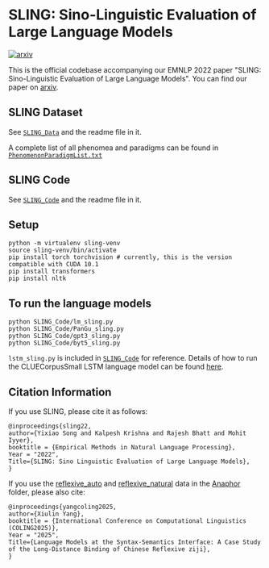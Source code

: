 # SLING: Sino-Linguistic Evaluation of Large Language Models

[![arxiv](https://img.shields.io/badge/arXiv-2210.11689-b31b1b.svg)](http://arxiv.org/abs/2210.11689)

This is the official codebase accompanying our EMNLP 2022 paper "SLING: Sino-Linguistic Evaluation of Large Language Models". You can find our paper on [arxiv](https://arxiv.org/abs/2210.11689).

## SLING Dataset

See [`SLING_Data`](SLING_Data) and the readme file in it.

A complete list of all phenomea and paradigms can be found in [`PhenomenonParadigmList.txt`](PhenomenonParadigmList.txt)

## SLING Code

See [`SLING_Code`](SLING_Code) and the readme file in it.

## Setup

```
python -m virtualenv sling-venv
source sling-venv/bin/activate
pip install torch torchvision # currently, this is the version compatible with CUDA 10.1
pip install transformers
pip install nltk
```

## To run the language models

```
python SLING_Code/lm_sling.py
python SLING_Code/PanGu_sling.py
python SLING_Code/gpt3_sling.py
python SLING_Code/byt5_sling.py
```

`lstm_sling.py` is included in [`SLING_Code`](SLING_Code) for reference. Details of how to run the CLUECorpusSmall LSTM language model can be found [here](https://github.com/dbiir/UER-py/wiki/Modelzoo).

## Citation Information

If you use SLING, please cite it as follows:

```
@inproceedings{sling22,
author={Yixiao Song and Kalpesh Krishna and Rajesh Bhatt and Mohit Iyyer},
booktitle = {Empirical Methods in Natural Language Processing},
Year = "2022",
Title={SLING: Sino Linguistic Evaluation of Large Language Models},
}
```

If you use the [reflexive_auto](SLING_Data/Anaphor/reflexive_auto) and [reflexive_natural](SLING_Data/Anaphor/reflexive_natural) data in the [Anaphor](SLING_Data/Anaphor) folder, please also cite:

```
@inproceedings{yangcoling2025,
author={Xiulin Yang},
booktitle = {International Conference on Computational Linguistics (COLING2025)},
Year = "2025",
Title={Language Models at the Syntax-Semantics Interface: A Case Study of the Long-Distance Binding of Chinese Reflexive ziji},
}
```
